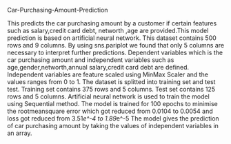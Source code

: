 Car-Purchasing-Amount-Prediction

This predicts the car purchasing amount by a customer if certain features such as salary,credit card debt, networth ,age are provided.This model prediction is based on artificial neural network.
This dataset contains 500 rows and 9 columns.
By using sns.pariplot we found that only 5 columns are necessary to interpret further predictions.
Dependent variables which is the car purchasing amount and independent variables such as age,gender,networth,annual salary,credit card debt are defined. 
Independent variables are feature scaled using MinMax Scaler and the values ranges from 0 to 1.
The dataset is splitted into training set and test test.
Training set contains 375 rows and 5 columns.
Test set contains 125 rows and 5 columns.
Artificial neural network is used to train the model using Sequential method.
The model is trained for 100 epochs to minimise the rootmeansquare error which got reduced from 0.0104 to 0.0054 and loss got reduced from 3.51*e^-4 to 1.89*e^-5
The model gives the prediction of car purchasing amount by taking the values of independent variables in an array.
